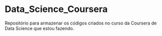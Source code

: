 # Data_Science_Coursera
Repositório para armazenar os códigos criados no curso da Coursera de Data Science que estou fazendo.
